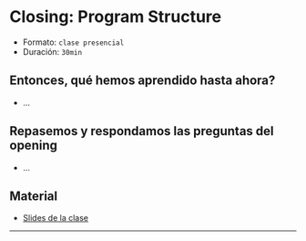 # Closing: Program Structure
- Formato: `clase presencial`
- Duración: `30min`

## Entonces, qué hemos aprendido hasta ahora?

- ...

## Repasemos y respondamos las preguntas del opening

- ...

## Material
- [Slides de la clase](link)

***
